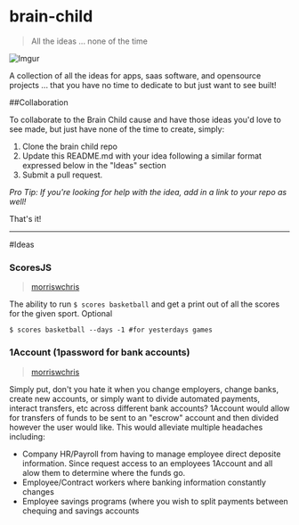 # brain-child

> All the ideas ... none of the time

![Imgur](http://i.imgur.com/f8drgve.png)

A collection of all the ideas for apps, saas software, and opensource projects ... 
that you have no time to dedicate to but just want to see built!

##Collaboration

To collaborate to the Brain Child cause and have those ideas you'd love to see made, but just have none of the time to
create, simply:

1. Clone the brain child repo
2. Update this README.md with your idea following a similar format expressed below in the "Ideas" section
3. Submit a pull request.

_Pro Tip: If you're looking for help with the idea, add in a link to your repo as well!_

That's it!

---


#Ideas

### ScoresJS

> [morriswchris](http://github.com/morriswchris)

The ability to run `$ scores basketball` and get a print out of all the scores for the given sport. Optional 
```shell 
$ scores basketball --days -1 #for yesterdays games
```

### 1Account (1password for bank accounts)

> [morriswchris](http://github.com/morriswchris)

Simply put, don't you hate it when you change employers, change banks, create new accounts, or simply want to divide
automated payments, interact transfers, etc across different bank accounts? 1Account would allow for transfers of funds 
to be sent to an "escrow" account and then divided however the user would like. This would alleviate multiple headaches
including:
 * Company HR/Payroll from having to manage employee direct deposite information. Since request access to an employees
 1Account and all alow them to determine where the funds go.
 * Employee/Contract workers where banking information constantly changes
 * Employee savings programs (where you wish to split payments between chequing and savings accounts

